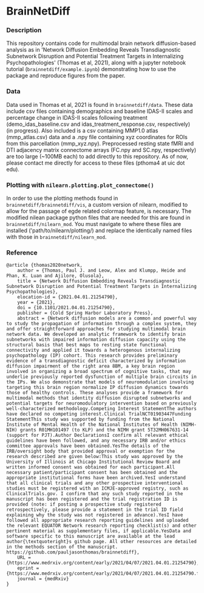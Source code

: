# BrainNetDiff
### Description
This repository contains code for multimodal brain network diffusion-based analysis as in 'Network Diffusion Embedding Reveals Transdiagnostic Subnetwork Disruption and Potential Treatment Targets in Internalizing Psychopathologies' (Thomas et al, 2021), along with a jupyter notebook tutorial (`brainnetdiff/example.ipynb`) demonstrating how to use the package and reproduce figures from the paper. 

### Data
Data used in Thomas et al, 2021 is found in `brainnetdiff/data`. These data include csv files containing demographics and baseline IDAS-II scales and percentage change in IDAS-II scales following treatment (demo_idas_baseline.csv and idas_treatment_response.csv, respectively) (in progress). Also included is a csv containing MMP1.0 atlas (mmp_atlas.csv) data and a .npy file containing xyz coordinates for ROIs from this parcellation (mmp_xyz.npy). Preprocessed resting state fMRI and DTI adjacency matrix connectome arrays (FC.npy and SC.npy, respectively) are too large (~100MB each) to add directly to this repository. As of now, please contact me directly for access to these files (pthoma4 at uic dot edu). 

### Plotting with `nilearn.plotting.plot_connectome()`
In order to use the plotting methods found in `brainnetdiff/brainnetdiff/vis`, a custom version of nilearn, modified to allow for the passage of egde related colormap feature, is necessary. The modified nilean package python files that are needed for this are found in `brainnetdiff/nilearn_mod`. You must navigate to where these files are installed ('path/to/nilearn/plotting/) and replace the identically named files with those in `brainnetdiff/nilearn_mod`. 

### Reference
```
@article {thomas2020network,
	author = {Thomas, Paul J. and Leow, Alex and Klumpp, Heide and Phan, K. Luan and Ajilore, Olusola},
	title = {Network Diffusion Embedding Reveals Transdiagnostic Subnetwork Disruption and Potential Treatment Targets in Internalizing Psychopathologies},
	elocation-id = {2021.04.01.21254790},
	year = {2021},
	doi = {10.1101/2021.04.01.21254790},
	publisher = {Cold Spring Harbor Laboratory Press},
	abstract = {Network diffusion models are a common and powerful way to study the propagation of information through a complex system, they and offer straightforward approaches for studying multimodal brain network data. We developed an analytic framework to identify brain subnetworks with impaired information diffusion capacity using the structural basis that best maps to resting state functional connectivity and applied it towards a heterogenous internalizing psychopathology (IP) cohort. This research provides preliminary evidence of a transdiagnostic deficit characterized by information diffusion impairment of the right area 8BM, a key brain region involved in organizing a broad spectrum of cognitive tasks, that may underlie previously reported dysfunction of multiple brain circuits in the IPs. We also demonstrate that models of neuromodulation involving targeting this brain region normalize IP diffusion dynamics towards those of healthy controls. These analyses provide a framework for multimodal methods that identity diffusion disrupted subnetworks and potential targets for neuromodulatory intervention based on previously well-characterized methodology.Competing Interest StatementThe authors have declared no competing interest.Clinical TrialNCT01903447Funding StatementThis study was supported by funding from the National Institute of Mental Health of the National Institutes of Health (NIMH-NIH) grants R01MH101497 (to KLP) and the NIMH grant 5T32MH067631-14 (support for PJT).Author DeclarationsI confirm all relevant ethical guidelines have been followed, and any necessary IRB and/or ethics committee approvals have been obtained.YesThe details of the IRB/oversight body that provided approval or exemption for the research described are given below:This study was approved by the University of Illinois at Chicago Institutional Review Board and written informed consent was obtained for each participant.All necessary patient/participant consent has been obtained and the appropriate institutional forms have been archived.YesI understand that all clinical trials and any other prospective interventional studies must be registered with an ICMJE-approved registry, such as ClinicalTrials.gov. I confirm that any such study reported in the manuscript has been registered and the trial registration ID is provided (note: if posting a prospective study registered retrospectively, please provide a statement in the trial ID field explaining why the study was not registered in advance).YesI have followed all appropriate research reporting guidelines and uploaded the relevant EQUATOR Network research reporting checklist(s) and other pertinent material as supplementary files, if applicable.YesData and software specific to this manuscript are available at the lead author{\textquoteright}s github page. All other resources are detailed in the methods section of the manuscript. https://github.com/pauljasonthomas/brainnetdiff},
	URL = {https://www.medrxiv.org/content/early/2021/04/07/2021.04.01.21254790},
	eprint = {https://www.medrxiv.org/content/early/2021/04/07/2021.04.01.21254790.full.pdf},
	journal = {medRxiv}
}

```
